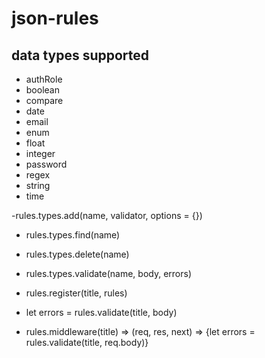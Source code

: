 # json-rules

## data types supported

- authRole
- boolean
- compare
- date
- email
- enum
- float
- integer
- password
- regex
- string
- time

-rules.types.add(name, validator, options = {})

- rules.types.find(name)
- rules.types.delete(name)
- rules.types.validate(name, body, errors)

- rules.register(title, rules)
- let errors = rules.validate(title, body)
- rules.middleware(title) => (req, res, next) => {let errors = rules.validate(title, req.body)}
